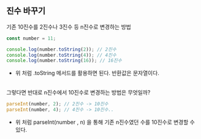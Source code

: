 ## 진수 바꾸기

기존 10진수를 2진수나 3진수 등 n진수로 변경하는 방법 <br />

```js
const number = 11;

console.log(number.toString(2)); // 2진수
console.log(number.toString(4)); // 4진수
console.log(number.toString(16)); // 16진수
```

- 위 처럼 .toString 메서드를 활용하면 된다. 반환값은 문자열이다.
  <br /><br />

그렇다면 반대로 n진수에서 10진수로 변경하는 방법은 무엇일까? <br />

```js
parseInt(number, 2); // 2진수 -> 10진수
parseInt(number, 4); // 4진수 -> 10진수..
```

- 위 처럼 parseInt(number , n) 을 통해 기존 n진수였던 수를 10진수로 변경할 수 있다.
